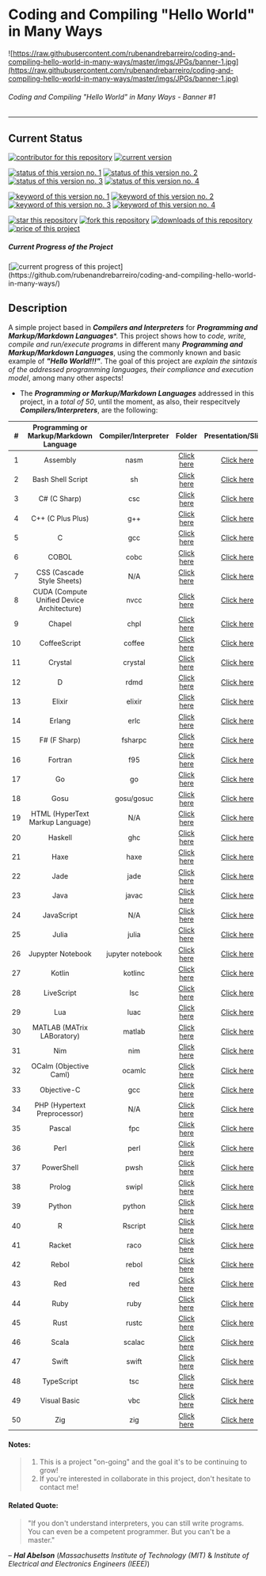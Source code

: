 # Coding and Compiling "Hello World" in Many Ways

![https://raw.githubusercontent.com/rubenandrebarreiro/coding-and-compiling-hello-world-in-many-ways/master/imgs/JPGs/banner-1.jpg](https://raw.githubusercontent.com/rubenandrebarreiro/coding-and-compiling-hello-world-in-many-ways/master/imgs/JPGs/banner-1.jpg)
######  Coding and Compiling "Hello World" in Many Ways - Banner #1

***


## Current Status
[![contributor for this repository](https://img.shields.io/badge/contributor-rubenandrebarreiro-blue.svg)](https://github.com/rubenandrebarreiro/)
[![current version](https://img.shields.io/badge/version-1.0-magenta.svg)](https://github.com/rubenandrebarreiro/coding-and-compiling-hello-world-in-many-ways/)

[![status of this version no. 1](https://img.shields.io/badge/status-completed-orange.svg)](https://github.com/rubenandrebarreiro/coding-and-compiling-hello-world-in-many-ways/)
[![status of this version no. 2](https://img.shields.io/badge/status-final-orange.svg)](https://github.com/rubenandrebarreiro/coding-and-compiling-hello-world-in-many-ways/)
[![status of this version no. 3](https://img.shields.io/badge/status-stable-orange.svg)](https://github.com/rubenandrebarreiro/coding-and-compiling-hello-world-in-many-ways/)
[![status of this version no. 4](https://img.shields.io/badge/status-documented-orange.svg)](https://github.com/rubenandrebarreiro/coding-and-compiling-hello-world-in-many-ways/)

[![keyword of this version no. 1](https://img.shields.io/badge/keyword-compilers-brown.svg)](https://github.com/rubenandrebarreiro/coding-and-compiling-hello-world-in-many-ways/)
[![keyword of this version no. 2](https://img.shields.io/badge/keyword-intrepretes-brown.svg)](https://github.com/rubenandrebarreiro/coding-and-compiling-hello-world-in-many-ways/)
[![keyword of this version no. 3](https://img.shields.io/badge/keyword-sintaxis-brown.svg)](https://github.com/rubenandrebarreiro/coding-and-compiling-hello-world-in-many-ways/)
[![keyword of this version no. 4](https://img.shields.io/badge/keyword-coding-brown.svg)](https://github.com/rubenandrebarreiro/coding-and-compiling-hello-world-in-many-ways/)

[![star this repository](http://githubbadges.com/star.svg?user=rubenandrebarreiro&repo=coding-and-compiling-hello-world-in-many-ways&style=flat)](https://github.com/rubenandrebarreiro/coding-and-compiling-hello-world-in-many-ways/stargazers)
[![fork this repository](http://githubbadges.com/fork.svg?user=rubenandrebarreiro&repo=coding-and-compiling-hello-world-in-many-ways&style=flat)](https://github.com/rubenandrebarreiro/coding-and-compiling-hello-world-in-many-ways/fork)
[![downloads of this repository](https://img.shields.io/github/downloads/rubenandrebarreiro/coding-and-compiling-hello-world-in-many-ways/total.svg)](https://github.com/rubenandrebarreiro/coding-and-compiling-hello-world-in-many-ways/archive/master.zip)
[![price of this project](https://img.shields.io/badge/price-free-success.svg)](https://github.com/rubenandrebarreiro/coding-and-compiling-hello-world-in-many-ways/archive/master.zip)

##### Current Progress of the Project

[![current progress of this project](http://progressed.io/bar/100?title=&nbsp;completed&nbsp;)](https://github.com/rubenandrebarreiro/coding-and-compiling-hello-world-in-many-ways/)


## Description

A simple project based in **_Compilers and Interpreters_** for **_Programming and Markup/Markdown Languages_***. This project shows how to _code, write, compile and run/execute programs_ in different many **_Programming and Markup/Markdown Languages_**, using the commonly known and basic example of **_"Hello World!!!"_**. The goal of this project are _explain the sintaxis of the addressed programming languages, their compliance and execution model_, among many other aspects!

* The **_Programming or Markup/Markdown Languages_** addressed in this project, in a _total of 50_, until the moment, as also, their respecitvely **_Compilers/Interpreters_**, are the following:

| #  |  Programming or Markup/Markdown Language   |  Compiler/Interpreter  | Folder                    | Presentation/Slides    |
|:--:|:------------------------------------------:|:----------------------:|:-------------------------:|:----------------------:|
| 1  | Assembly                                   | nasm                   | [Click here](https://github.com/rubenandrebarreiro/coding-and-compiling-hello-world-in-many-ways/tree/master/programming%2C%20markup%20%26%20markdown%20languages/Assembly)            | [Click here]()         |
| 2  | Bash Shell Script                          | sh                     | [Click here](https://github.com/rubenandrebarreiro/coding-and-compiling-hello-world-in-many-ways/tree/master/programming%2C%20markup%20%26%20markdown%20languages/Bash%20Shell%20Script)            | [Click here]()         |
| 3  | C# (C Sharp)                               | csc                    | [Click here](https://github.com/rubenandrebarreiro/coding-and-compiling-hello-world-in-many-ways/tree/master/programming%2C%20markup%20%26%20markdown%20languages/C%23)            | [Click here]()         |
| 4  | C++ (C Plus Plus)                          | g++                    | [Click here](https://github.com/rubenandrebarreiro/coding-and-compiling-hello-world-in-many-ways/tree/master/programming%2C%20markup%20%26%20markdown%20languages/C%2B%2B)            | [Click here]()         |
| 5  | C                                          | gcc                    | [Click here](https://github.com/rubenandrebarreiro/coding-and-compiling-hello-world-in-many-ways/tree/master/programming%2C%20markup%20%26%20markdown%20languages/C)            | [Click here]()         |
| 6  | COBOL                                      | cobc                   | [Click here](https://github.com/rubenandrebarreiro/coding-and-compiling-hello-world-in-many-ways/tree/master/programming%2C%20markup%20%26%20markdown%20languages/COBOL)            | [Click here]()         |
| 7  | CSS (Cascade Style Sheets)                 | N/A                    | [Click here](https://github.com/rubenandrebarreiro/coding-and-compiling-hello-world-in-many-ways/tree/master/programming%2C%20markup%20%26%20markdown%20languages/CSS)            | [Click here]()         |
| 8  | CUDA (Compute Unified Device Architecture) | nvcc                   | [Click here](https://github.com/rubenandrebarreiro/coding-and-compiling-hello-world-in-many-ways/tree/master/programming%2C%20markup%20%26%20markdown%20languages/CUDA)            | [Click here]()         |
| 9  | Chapel                                     | chpl                   | [Click here](https://github.com/rubenandrebarreiro/coding-and-compiling-hello-world-in-many-ways/tree/master/programming%2C%20markup%20%26%20markdown%20languages/Chapel)            | [Click here]()         |
| 10 | CoffeeScript                               | coffee                 | [Click here](https://github.com/rubenandrebarreiro/coding-and-compiling-hello-world-in-many-ways/tree/master/programming%2C%20markup%20%26%20markdown%20languages/CoffeeScript)            | [Click here]()         |
| 11 | Crystal                                    | crystal                | [Click here](https://github.com/rubenandrebarreiro/coding-and-compiling-hello-world-in-many-ways/tree/master/programming%2C%20markup%20%26%20markdown%20languages/Crystal)            | [Click here]()         |
| 12 | D                                          | rdmd                   | [Click here](https://github.com/rubenandrebarreiro/coding-and-compiling-hello-world-in-many-ways/tree/master/programming%2C%20markup%20%26%20markdown%20languages/D)            | [Click here]()         |
| 13 | Elixir                                     | elixir                 | [Click here](https://github.com/rubenandrebarreiro/coding-and-compiling-hello-world-in-many-ways/tree/master/programming%2C%20markup%20%26%20markdown%20languages/Elixir)            | [Click here]()         |
| 14 | Erlang                                     | erlc                   | [Click here](https://github.com/rubenandrebarreiro/coding-and-compiling-hello-world-in-many-ways/tree/master/programming%2C%20markup%20%26%20markdown%20languages/Erlang)            | [Click here]()         |
| 15 | F# (F Sharp)                               | fsharpc                | [Click here](https://github.com/rubenandrebarreiro/coding-and-compiling-hello-world-in-many-ways/tree/master/programming%2C%20markup%20%26%20markdown%20languages/F%23)            | [Click here]()         |
| 16 | Fortran                                    | f95                    | [Click here](https://github.com/rubenandrebarreiro/coding-and-compiling-hello-world-in-many-ways/tree/master/programming%2C%20markup%20%26%20markdown%20languages/Fortran)            | [Click here]()         |
| 17 | Go                                         | go                     | [Click here](https://github.com/rubenandrebarreiro/coding-and-compiling-hello-world-in-many-ways/tree/master/programming%2C%20markup%20%26%20markdown%20languages/Go)            | [Click here]()         |
| 18 | Gosu                                       | gosu/gosuc             | [Click here](https://github.com/rubenandrebarreiro/coding-and-compiling-hello-world-in-many-ways/tree/master/programming%2C%20markup%20%26%20markdown%20languages/Gosu)            | [Click here]()         |
| 19 | HTML (HyperText Markup Language)           | N/A                    | [Click here](https://github.com/rubenandrebarreiro/coding-and-compiling-hello-world-in-many-ways/tree/master/programming%2C%20markup%20%26%20markdown%20languages/HTML)            | [Click here]()         |
| 20 | Haskell                                    | ghc                    | [Click here](https://github.com/rubenandrebarreiro/coding-and-compiling-hello-world-in-many-ways/tree/master/programming%2C%20markup%20%26%20markdown%20languages/Haskell)            | [Click here]()         |
| 21 | Haxe                                       | haxe                   | [Click here](https://github.com/rubenandrebarreiro/coding-and-compiling-hello-world-in-many-ways/tree/master/programming%2C%20markup%20%26%20markdown%20languages/Haxe)            | [Click here]()         |
| 22 | Jade                                       | jade                   | [Click here](https://github.com/rubenandrebarreiro/coding-and-compiling-hello-world-in-many-ways/tree/master/programming%2C%20markup%20%26%20markdown%20languages/Jade)            | [Click here]()         |
| 23 | Java                                       | javac                  | [Click here](https://github.com/rubenandrebarreiro/coding-and-compiling-hello-world-in-many-ways/tree/master/programming%2C%20markup%20%26%20markdown%20languages/Java)            | [Click here]()         |
| 24 | JavaScript                                 | N/A                    | [Click here](https://github.com/rubenandrebarreiro/coding-and-compiling-hello-world-in-many-ways/tree/master/programming%2C%20markup%20%26%20markdown%20languages/JavaScript)            | [Click here]()         |
| 25 | Julia                                      | julia                  | [Click here](https://github.com/rubenandrebarreiro/coding-and-compiling-hello-world-in-many-ways/tree/master/programming%2C%20markup%20%26%20markdown%20languages/Julia)            | [Click here]()         |
| 26 | Jupypter Notebook                          | jupyter notebook       | [Click here](https://github.com/rubenandrebarreiro/coding-and-compiling-hello-world-in-many-ways/tree/master/programming%2C%20markup%20%26%20markdown%20languages/Jupyter%20Notebook)            | [Click here]()         |
| 27 | Kotlin                                     | kotlinc                | [Click here](https://github.com/rubenandrebarreiro/coding-and-compiling-hello-world-in-many-ways/tree/master/programming%2C%20markup%20%26%20markdown%20languages/Kotlin)            | [Click here]()         |
| 28 | LiveScript                                 | lsc                    | [Click here](https://github.com/rubenandrebarreiro/coding-and-compiling-hello-world-in-many-ways/tree/master/programming%2C%20markup%20%26%20markdown%20languages/LiveScript)            | [Click here]()         |
| 29 | Lua 	                                      | luac                   | [Click here](https://github.com/rubenandrebarreiro/coding-and-compiling-hello-world-in-many-ways/tree/master/programming%2C%20markup%20%26%20markdown%20languages/Lua)            | [Click here]()         |
| 30 | MATLAB (MATrix LABoratory)                 | matlab                 | [Click here](https://github.com/rubenandrebarreiro/coding-and-compiling-hello-world-in-many-ways/tree/master/programming%2C%20markup%20%26%20markdown%20languages/MATLAB)            | [Click here]()         |
| 31 | Nim 	                                      | nim                    | [Click here](https://github.com/rubenandrebarreiro/coding-and-compiling-hello-world-in-many-ways/tree/master/programming%2C%20markup%20%26%20markdown%20languages/Nim)            | [Click here]()         |
| 32 | OCalm (Objective Caml)                     | ocamlc                 | [Click here](https://github.com/rubenandrebarreiro/coding-and-compiling-hello-world-in-many-ways/tree/master/programming%2C%20markup%20%26%20markdown%20languages/OCaml)            | [Click here]()         |
| 33 | Objective-C                                | gcc                    | [Click here](https://github.com/rubenandrebarreiro/coding-and-compiling-hello-world-in-many-ways/tree/master/programming%2C%20markup%20%26%20markdown%20languages/Objective-C)            | [Click here]()         |
| 34 | PHP (Hypertext Preprocessor)               | N/A                    | [Click here](https://github.com/rubenandrebarreiro/coding-and-compiling-hello-world-in-many-ways/tree/master/programming%2C%20markup%20%26%20markdown%20languages/PHP)            | [Click here]()         |
| 35 | Pascal 	                                  | fpc                    | [Click here](https://github.com/rubenandrebarreiro/coding-and-compiling-hello-world-in-many-ways/tree/master/programming%2C%20markup%20%26%20markdown%20languages/Pascal)            | [Click here]()         |
| 36 | Perl                                       | perl                   | [Click here](https://github.com/rubenandrebarreiro/coding-and-compiling-hello-world-in-many-ways/tree/master/programming%2C%20markup%20%26%20markdown%20languages/Perl)            | [Click here]()         |
| 37 | PowerShell                                 | pwsh                   | [Click here](https://github.com/rubenandrebarreiro/coding-and-compiling-hello-world-in-many-ways/tree/master/programming%2C%20markup%20%26%20markdown%20languages/PowerShell)            | [Click here]()         |
| 38 | Prolog                                     | swipl                  | [Click here](https://github.com/rubenandrebarreiro/coding-and-compiling-hello-world-in-many-ways/tree/master/programming%2C%20markup%20%26%20markdown%20languages/Prolog)            | [Click here]()         |
| 39 | Python                                     | python                 | [Click here](https://github.com/rubenandrebarreiro/coding-and-compiling-hello-world-in-many-ways/tree/master/programming%2C%20markup%20%26%20markdown%20languages/Python)            | [Click here]()         |
| 40 | R                                          | Rscript                | [Click here](https://github.com/rubenandrebarreiro/coding-and-compiling-hello-world-in-many-ways/tree/master/programming%2C%20markup%20%26%20markdown%20languages/R)            | [Click here]()         |
| 41 | Racket                                     | raco                   | [Click here](https://github.com/rubenandrebarreiro/coding-and-compiling-hello-world-in-many-ways/tree/master/programming%2C%20markup%20%26%20markdown%20languages/Racket)            | [Click here]()         |
| 42 | Rebol                                      | rebol                  | [Click here](https://github.com/rubenandrebarreiro/coding-and-compiling-hello-world-in-many-ways/tree/master/programming%2C%20markup%20%26%20markdown%20languages/Rebol)            | [Click here]()         |
| 43 | Red                                        | red                    | [Click here](https://github.com/rubenandrebarreiro/coding-and-compiling-hello-world-in-many-ways/tree/master/programming%2C%20markup%20%26%20markdown%20languages/Red)            | [Click here]()         | 
| 44 | Ruby                                       | ruby                   | [Click here](https://github.com/rubenandrebarreiro/coding-and-compiling-hello-world-in-many-ways/tree/master/programming%2C%20markup%20%26%20markdown%20languages/Ruby)            | [Click here]()         |
| 45 | Rust                                       | rustc                  | [Click here](https://github.com/rubenandrebarreiro/coding-and-compiling-hello-world-in-many-ways/tree/master/programming%2C%20markup%20%26%20markdown%20languages/Rust)            | [Click here]()         |
| 46 | Scala                                      | scalac                 | [Click here](https://github.com/rubenandrebarreiro/coding-and-compiling-hello-world-in-many-ways/tree/master/programming%2C%20markup%20%26%20markdown%20languages/Scala)            | [Click here]()         |
| 47 | Swift                                      | swift                  | [Click here](https://github.com/rubenandrebarreiro/coding-and-compiling-hello-world-in-many-ways/tree/master/programming%2C%20markup%20%26%20markdown%20languages/Swift)            | [Click here]()         |
| 48 | TypeScript                                 | tsc                    | [Click here](https://github.com/rubenandrebarreiro/coding-and-compiling-hello-world-in-many-ways/tree/master/programming%2C%20markup%20%26%20markdown%20languages/TypeScript)            | [Click here]()         |
| 49 | Visual Basic                               | vbc                    | [Click here](https://github.com/rubenandrebarreiro/coding-and-compiling-hello-world-in-many-ways/tree/master/programming%2C%20markup%20%26%20markdown%20languages/Visual%20Basic)            | [Click here]()         |
| 50 | Zig                                        | zig                    | [Click here](https://github.com/rubenandrebarreiro/coding-and-compiling-hello-world-in-many-ways/tree/master/programming%2C%20markup%20%26%20markdown%20languages/Zig)            | [Click here]()         |

#### Notes:
> 1) This is a project "on-going" and the goal it's to be continuing to grow!
> 2) If you're interested in collaborate in this project, don't hesitate to contact me!

#### Related Quote:
> "If you don't understand interpreters, you can still write programs. You can even be a competent programmer. But you can't be a master."

– **_Hal Abelson_** (_Massachusetts Institute of Technology (MIT)_ & _Institute of Electrical and Electronics Engineers (IEEE)_)
